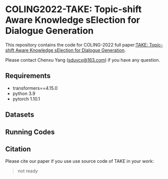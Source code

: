# COLING2022-TAKE: Topic-shift Aware Knowledge sElection for Dialogue Generation
This repository contains the code for COLING-2022 full paper:[TAKE: Topic-shift Aware Knowledge sElection for Dialogue Generation](http://baidu.com).

Please contact Chenxu Yang (sduycx@163.com) if you have any question.
## Requirements
- transformers==4.15.0
- python 3.9
- pytorch 1.10.1
## Datasets

## Running Codes

## Citation
Please cite our paper if you use use source code of TAKE in your work:
> not ready